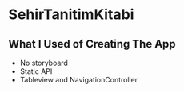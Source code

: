 # SehirTanitimKitabi

## What I Used of Creating The App
- No storyboard
- Static API
- Tableview and NavigationController

